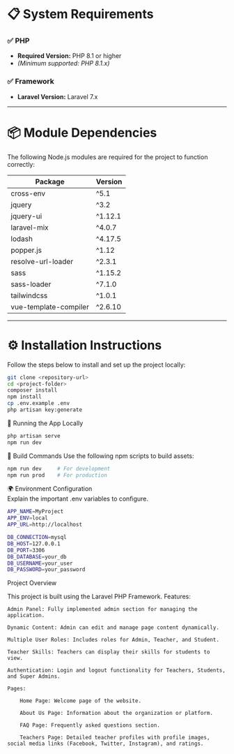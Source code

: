 # 📋 System Requirements

### ✅ PHP
- **Required Version:** PHP 8.1 or higher  
- *(Minimum supported: PHP 8.1.x)*

### ✅ Framework
- **Laravel Version:** Laravel 7.x

---

# 📦 Module Dependencies

The following Node.js modules are required for the project to function correctly:

| Package                | Version    |
|------------------------|------------|
| cross-env              | ^5.1       |
| jquery                 | ^3.2       |
| jquery-ui              | ^1.12.1    |
| laravel-mix            | ^4.0.7     |
| lodash                 | ^4.17.5    |
| popper.js              | ^1.12      |
| resolve-url-loader     | ^2.3.1     |
| sass                   | ^1.15.2    |
| sass-loader            | ^7.1.0     |
| tailwindcss            | ^1.0.1     |
| vue-template-compiler  | ^2.6.10    |

---

# ⚙️ Installation Instructions

Follow the steps below to install and set up the project locally:

```bash
git clone <repository-url>
cd <project-folder>
composer install
npm install
cp .env.example .env
php artisan key:generate
````
🧪 Running the App Locally<br>
````bash
php artisan serve
npm run dev
````
🚀 Build Commands
Use the following npm scripts to build assets:
````bash
npm run dev     # For development
npm run prod    # For production
````
🌍 Environment Configuration<br>
Explain the important .env variables to configure.<br>

````bash
APP_NAME=MyProject
APP_ENV=local
APP_URL=http://localhost

DB_CONNECTION=mysql
DB_HOST=127.0.0.1
DB_PORT=3306
DB_DATABASE=your_db
DB_USERNAME=your_user
DB_PASSWORD=your_password
````
Project Overview

This project is built using the Laravel PHP Framework.
Features:

    Admin Panel: Fully implemented admin section for managing the application.

    Dynamic Content: Admin can edit and manage page content dynamically.

    Multiple User Roles: Includes roles for Admin, Teacher, and Student.

    Teacher Skills: Teachers can display their skills for students to view.

    Authentication: Login and logout functionality for Teachers, Students, and Super Admins.

    Pages:

        Home Page: Welcome page of the website.

        About Us Page: Information about the organization or platform.

        FAQ Page: Frequently asked questions section.

        Teachers Page: Detailed teacher profiles with profile images, social media links (Facebook, Twitter, Instagram), and ratings.
